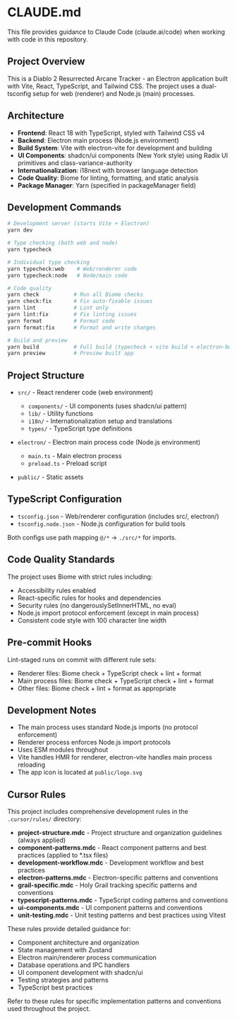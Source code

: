 # CLAUDE.md

This file provides guidance to Claude Code (claude.ai/code) when working with code in this repository.

## Project Overview

This is a Diablo 2 Resurrected Arcane Tracker - an Electron application built with Vite, React, TypeScript, and Tailwind CSS. The project uses a dual-tsconfig setup for web (renderer) and Node.js (main) processes.

## Architecture

- **Frontend**: React 18 with TypeScript, styled with Tailwind CSS v4
- **Backend**: Electron main process (Node.js environment)
- **Build System**: Vite with electron-vite for development and building
- **UI Components**: shadcn/ui components (New York style) using Radix UI primitives and class-variance-authority
- **Internationalization**: i18next with browser language detection
- **Code Quality**: Biome for linting, formatting, and static analysis
- **Package Manager**: Yarn (specified in packageManager field)

## Development Commands

```bash
# Development server (starts Vite + Electron)
yarn dev

# Type checking (both web and node)
yarn typecheck

# Individual type checking
yarn typecheck:web    # Web/renderer code
yarn typecheck:node   # Node/main code

# Code quality
yarn check           # Run all Biome checks
yarn check:fix       # Fix auto-fixable issues
yarn lint            # Lint only
yarn lint:fix        # Fix linting issues
yarn format          # Format code
yarn format:fix      # Format and write changes

# Build and preview
yarn build           # Full build (typecheck + vite build + electron-builder)
yarn preview         # Preview built app
```

## Project Structure

- `src/` - React renderer code (web environment)

  - `components/` - UI components (uses shadcn/ui pattern)
  - `lib/` - Utility functions
  - `i18n/` - Internationalization setup and translations
  - `types/` - TypeScript type definitions

- `electron/` - Electron main process code (Node.js environment)

  - `main.ts` - Main electron process
  - `preload.ts` - Preload script

- `public/` - Static assets

## TypeScript Configuration

- `tsconfig.json` - Web/renderer configuration (includes src/, electron/)
- `tsconfig.node.json` - Node.js configuration for build tools

Both configs use path mapping `@/*` → `./src/*` for imports.

## Code Quality Standards

The project uses Biome with strict rules including:

- Accessibility rules enabled
- React-specific rules for hooks and dependencies
- Security rules (no dangerouslySetInnerHTML, no eval)
- Node.js import protocol enforcement (except in main process)
- Consistent code style with 100 character line width

## Pre-commit Hooks

Lint-staged runs on commit with different rule sets:

- Renderer files: Biome check + TypeScript check + lint + format
- Main process files: Biome check + TypeScript check + lint + format
- Other files: Biome check + lint + format as appropriate

## Development Notes

- The main process uses standard Node.js imports (no protocol enforcement)
- Renderer process enforces Node.js import protocols
- Uses ESM modules throughout
- Vite handles HMR for renderer, electron-vite handles main process reloading
- The app icon is located at `public/logo.svg`

## Cursor Rules

This project includes comprehensive development rules in the `.cursor/rules/` directory:

- **project-structure.mdc** - Project structure and organization guidelines (always applied)
- **component-patterns.mdc** - React component patterns and best practices (applied to *.tsx files)
- **development-workflow.mdc** - Development workflow and best practices
- **electron-patterns.mdc** - Electron-specific patterns and conventions
- **grail-specific.mdc** - Holy Grail tracking specific patterns and conventions
- **typescript-patterns.mdc** - TypeScript coding patterns and conventions
- **ui-components.mdc** - UI component patterns and conventions
- **unit-testing.mdc** - Unit testing patterns and best practices using Vitest

These rules provide detailed guidance for:
- Component architecture and organization
- State management with Zustand
- Electron main/renderer process communication
- Database operations and IPC handlers
- UI component development with shadcn/ui
- Testing strategies and patterns
- TypeScript best practices

Refer to these rules for specific implementation patterns and conventions used throughout the project.